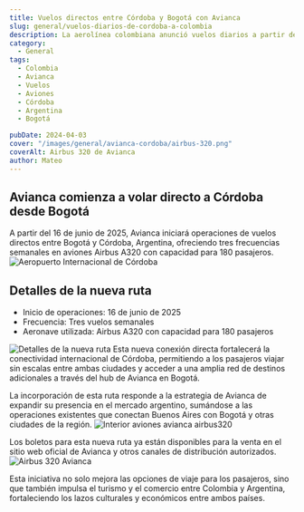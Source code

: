 ```yaml
---
title: Vuelos directos entre Córdoba y Bogotá con Avianca
slug: general/vuelos-diarios-de-cordoba-a-colombia
description: La aerolínea colombiana anunció vuelos diarios a partir del 16 de junio.
category:
  - General
tags:
  - Colombia
  - Avianca
  - Vuelos 
  - Aviones
  - Córdoba
  - Argentina 
  - Bogotá

pubDate: 2024-04-03
cover: "/images/general/avianca-cordoba/airbus-320.png"
coverAlt: Airbus 320 de Avianca
author: Mateo 
---
```


## Avianca comienza a volar directo a Córdoba desde Bogotá

​A partir del 16 de junio de 2025, Avianca iniciará operaciones de vuelos directos entre Bogotá y Córdoba, Argentina, ofreciendo tres frecuencias semanales en aviones Airbus A320 con capacidad para 180 pasajeros. ​
<img src="/images/aeropuertos/cordoba.jpg" alt="Aeropuerto Internacional de Córdoba">

## Detalles de la nueva ruta
* Inicio de operaciones: 16 de junio de 2025​
* Frecuencia: Tres vuelos semanales​
* Aeronave utilizada: Airbus A320 con capacidad para 180 pasajeros ​
<img src="/images/general/avianca-cordoba/ruta-cordoba-bogota.png" alt="Detalles de la nueva ruta">
Esta nueva conexión directa fortalecerá la conectividad internacional de Córdoba, permitiendo a los pasajeros viajar sin escalas entre ambas ciudades y acceder a una amplia red de destinos adicionales a través del hub de Avianca en Bogotá. ​

La incorporación de esta ruta responde a la estrategia de Avianca de expandir su presencia en el mercado argentino, sumándose a las operaciones existentes que conectan Buenos Aires con Bogotá y otras ciudades de la región. ​
<img src="/images/general/avianca-cordoba/interior-avianca.png" alt="Interior aviones avianca airbus320">

Los boletos para esta nueva ruta ya están disponibles para la venta en el sitio web oficial de Avianca y otros canales de distribución autorizados. ​
<img src="/images/general/avianca-cordoba/boing-787-nuevo.png" alt="Airbus 320 Avianca">

Esta iniciativa no solo mejora las opciones de viaje para los pasajeros, sino que también impulsa el turismo y el comercio entre Colombia y Argentina, fortaleciendo los lazos culturales y económicos entre ambos países.
